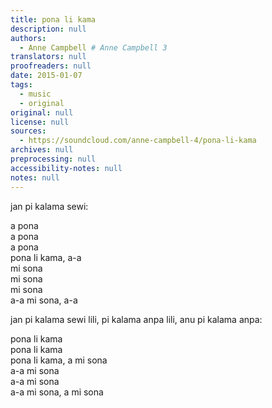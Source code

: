 ```yaml
---
title: pona li kama
description: null
authors:
  - Anne Campbell # Anne Campbell 3
translators: null
proofreaders: null
date: 2015-01-07
tags:
  - music
  - original
original: null
license: null
sources:
  - https://soundcloud.com/anne-campbell-4/pona-li-kama
archives: null
preprocessing: null
accessibility-notes: null
notes: null
---
```


jan pi kalama sewi:

a pona  \
a pona  \
a pona  \
pona li kama, a-a  \
mi sona  \
mi sona  \
mi sona  \
a-a mi sona, a-a

jan pi kalama sewi lili, pi kalama anpa lili, anu pi kalama anpa:

pona li kama  \
pona li kama  \
pona li kama, a mi sona  \
a-a mi sona  \
a-a mi sona  \
a-a mi sona, a mi sona
